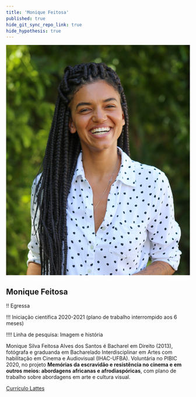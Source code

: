 ```yaml
---
title: 'Monique Feitosa'
published: true
hide_git_sync_repo_link: true
hide_hypothesis: true
---
```


![Fotografia de Monique Feitosa](../../imgs/MoniqueFeitosa.jpg?resize=400)

## Monique Feitosa

!! Egressa

!!! Iniciação científica 2020-2021 (plano de trabalho interrompido aos 6 meses)

!!!! Linha de pesquisa: Imagem e história

Monique Silva Feitosa Alves dos Santos é Bacharel em Direito (2013), fotógrafa e graduanda em Bacharelado Interdisciplinar em Artes com habilitação em Cinema e Audiovisual (IHAC-UFBA). Voluntária no PIBIC 2020, no projeto **Memórias da escravidão e resistência no cinema e em outros meios: abordagens africanas e afrodiaspóricas**, com plano de trabalho sobre abordagens em arte e cultura visual.

[Currículo Lattes](http://lattes.cnpq.br/7150755204641797?classes=btn,btn-primary,btn-lg&target=_blank)